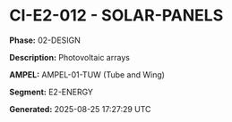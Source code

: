 # CI-E2-012 - SOLAR-PANELS

**Phase:** 02-DESIGN

**Description:** Photovoltaic arrays

**AMPEL:** AMPEL-01-TUW (Tube and Wing)

**Segment:** E2-ENERGY

**Generated:** 2025-08-25 17:27:29 UTC
